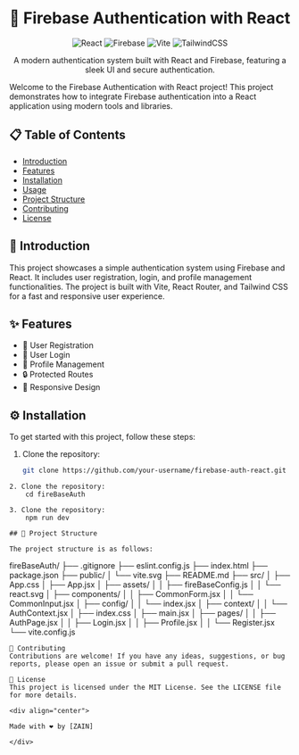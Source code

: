 # 🚀 Firebase Authentication with React

<div align="center">

![React](https://img.shields.io/badge/React-20232A?style=for-the-badge&logo=react&logoColor=61DAFB)
![Firebase](https://img.shields.io/badge/Firebase-FFCA28?style=for-the-badge&logo=firebase&logoColor=white)
![Vite](https://img.shields.io/badge/Vite-646CFF?style=for-the-badge&logo=vite&logoColor=white)
![TailwindCSS](https://img.shields.io/badge/tailwindcss-%2338B2AC.svg?style=for-the-badge&logo=tailwind-css&logoColor=white)

A modern authentication system built with React and Firebase, featuring a sleek UI and secure authentication.

</div>

Welcome to the Firebase Authentication with React project! This project demonstrates how to integrate Firebase authentication into a React application using modern tools and libraries.

## 📋 Table of Contents

- [Introduction](#introduction)
- [Features](#features)
- [Installation](#installation)
- [Usage](#usage)
- [Project Structure](#project-structure)
- [Contributing](#contributing)
- [License](#license)

## 🌟 Introduction

This project showcases a simple authentication system using Firebase and React. It includes user registration, login, and profile management functionalities. The project is built with Vite, React Router, and Tailwind CSS for a fast and responsive user experience.

## ✨ Features

- 🔐 User Registration
- 🔑 User Login
- 👤 Profile Management
- 🔒 Protected Routes
- 📱 Responsive Design

## ⚙️ Installation

To get started with this project, follow these steps:

1. Clone the repository:
   ```sh
   git clone https://github.com/your-username/firebase-auth-react.git
   ```

```
2. Clone the repository:
    cd fireBaseAuth

3. Clone the repository:
    npm run dev

## 📁 Project Structure

The project structure is as follows:

```

fireBaseAuth/
├── .gitignore
├── eslint.config.js
├── index.html
├── package.json
├── public/
│ └── vite.svg
├── README.md
├── src/
│ ├── App.css
│ ├── App.jsx
│ ├── assets/
│ │ ├── fireBaseConfig.js
│ │ └── react.svg
│ ├── components/
│ │ ├── CommonForm.jsx
│ │ └── CommonInput.jsx
│ ├── config/
│ │ └── index.jsx
│ ├── context/
│ │ └── AuthContext.jsx
│ ├── index.css
│ ├── main.jsx
│ ├── pages/
│ │ ├── AuthPage.jsx
│ │ ├── Login.jsx
│ │ ├── Profile.jsx
│ │ └── Register.jsx
└── vite.config.js

```
🤝 Contributing
Contributions are welcome! If you have any ideas, suggestions, or bug reports, please open an issue or submit a pull request.

📄 License
This project is licensed under the MIT License. See the LICENSE file for more details.

<div align="center">

Made with ❤️ by [ZAIN]

</div>
```
